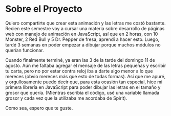 # Sobre el Proyecto
Quiero compartirte que crear esta animación y las letras me costó bastante. Recien este semestre voy a cursar una materia sobre desarrollo de páginas web con manejo de animación en JavaScript, así que en 2 horas, con 10 Monster, 2 Red Bull y 5 Dr. Pepper de fresa, aprendí a hacer esto. Luego, tardé 3 semanas en poder empezar a dibujar porque muchos módulos no querían funcionar.

Cuando finalmente terminé, ya eran las 3 de la tarde del domingo 11 de agosto. Aún me faltaba agregar el mensaje de las letras pequeñas y escribir tu carta, pero no por estar contra reloj iba a darte algo menor a lo que mereces (obvio mereces más que esto de todas formas). Así que me apuré, y orgullosamente puedo decir que, para esta ocasión tan especial, hice mi primera librería en JavaScript para poder dibujar las letras en el tamaño y grosor que quería. (Mientras escribía el código, usé una variable llamada grosor y cada vez que la utilizaba me acordaba de Spirit).

Como sea, espero que te guste.
